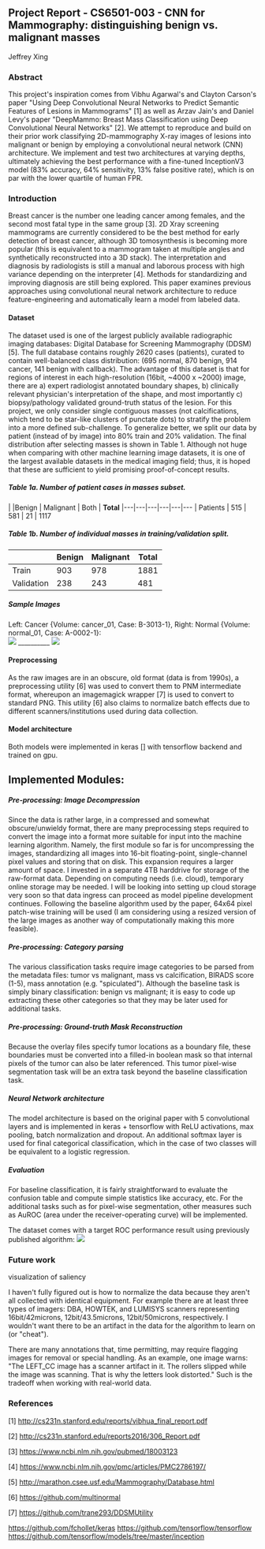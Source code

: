 
## Project Report - CS6501-003 - CNN for Mammography: distinguishing benign vs. malignant masses
Jeffrey Xing

### Abstract

This project's inspiration comes from Vibhu Agarwal's and Clayton Carson's paper "Using Deep Convolutional Neural Networks to Predict Semantic Features of Lesions in Mammograms" [1] as well as Arzav Jain's and Daniel Levy's paper "DeepMammo: Breast Mass Classification using Deep Convolutional Neural Networks" [2]. 
We attempt to reproduce and build on their prior work classifying 2D-mammography X-ray images of lesions into malignant or benign by employing a convolutional neural network (CNN) architecture. 
We implement and test two architectures at varying depths, ultimately achieving the best performance with a fine-tuned InceptionV3 model (83% accuracy, 64% sensitivity, 13% false positive rate), which is on par with the lower quartile of human FPR. 


### Introduction

Breast cancer is the number one leading cancer among females, and the second most fatal type in the same group [3].
2D Xray screening mammograms are currently considered to be the best method for early detection of breast cancer, although 3D tomosynthesis is becoming more popular (this is equivalent to a mammogram taken at multiple angles and synthetically reconstructed into a 3D stack). 
The interpretation and diagnosis by radiologists is still a manual and laborous process with high variance depending on the interpreter [4]. 
Methods for standardizing and improving diagnosis are still being explored. 
This paper examines previous approaches using convolutional neural network architecture to reduce feature-engineering and automatically learn a model from labeled data. 

#### Dataset

The dataset used is one of the largest publicly available radiographic imaging databases: Digital Database for Screening Mammography (DDSM) [5]. 
The full database contains roughly 2620 cases (patients), curated to contain well-balanced class distribution: (695 normal, 870 benign, 914 cancer, 141 benign with callback). 
The advantage of this dataset is that for regions of interest in each high-resolution (16bit, ~4000 x ~2000) image, there are a) expert radiologist annotated boundary shapes, b) clinically relevant physician's interpretation of the shape, and most importantly c) biopsy/pathology validated ground-truth status of the lesion. 
For this project, we only consider single contiguous masses (not calcifications, which tend to be star-like clusters of punctate dots) to stratify the problem into a more defined sub-challenge. 
To generalize better, we split our data by patient (instead of by image) into 80% train and 20% validation. 
The final distribution after selecting masses is shown in Table 1.
Although not huge when comparing with other machine learning image datasets, it is one of the largest available datasets in the medical imaging field; thus, it is hoped that these are sufficient to yield promising proof-of-concept results.

##### Table 1a. Number of patient cases in masses subset.
| |Benign | Malignant | Both | **Total**
|---|---|---|---|---|---
| Patients | 515 | 581 | 21 | 1117

##### Table 1b. Number of individual masses in training/validation split.
| | Benign | Malignant | **Total**
|---|---|---|---|
| Train | 903 | 978 | 1881
| Validation | 238 | 243 | 481

##### Sample Images
Left: Cancer {Volume: cancer_01, Case: B-3013-1},   Right: Normal {Volume: normal_01, Case: A-0002-1}:  
![](http://marathon.csee.usf.edu/Mammography/DDSM/thumbnails/cancers/cancer_01/case3013/B_3013_1.RIGHT_MLO.LJPEG.1_highpass.gif) __________ ![](http://marathon.csee.usf.edu/Mammography/DDSM/thumbnails/normals/normal_01/case0002/A_0002_1.RIGHT_MLO.LJPEG.1_highpass.gif) 




#### Preprocessing
As the raw images are in an obscure, old format (data is from 1990s), a preprocessing utility [6] was used to convert them to PNM intermediate format, whereupon an imagemagick wrapper [7] is used to convert to standard PNG. This utility [6] also claims to normalize batch effects due to different scanners/institutions used during data collection. 



#### Model architecture


Both models were implemented in keras [] with tensorflow backend and trained on gpu.




## Implemented Modules: 

##### Pre-processing: Image Decompression
Since the data is rather large, in a compressed and somewhat obscure/unwieldy format, there are many preprocessing steps required to convert the image into a format more suitable for input into the machine learning algorithm. Namely, the first module so far is for uncompressing the images, standardizing all images into 16-bit floating-point, single-channel pixel values and storing that on disk. This expansion requires a larger amount of space. I invested in a separate 4TB harddrive for storage of the raw-format data. Depending on computing needs (i.e. cloud), temporary online storage may be needed. I will be looking into setting up cloud storage very soon so that data ingress can proceed as model pipeline development continues. Following the baseline algorithm used by the paper, 64x64 pixel patch-wise training will be used (I am considering using a resized version of the large images as another way of computationally making this more feasible).

##### Pre-processing: Category parsing
The various classification tasks require image categories to be parsed from the metadata files: tumor vs malignant, mass vs calcification, BIRADS score (1-5), mass annotation (e.g. "spiculated"). Although the baseline task is simply binary classification: benign vs malignant; it is easy to code up extracting these other categories so that they may be later used for additional tasks. 

##### Pre-processing: Ground-truth Mask Reconstruction
Because the overlay files specify tumor locations as a boundary file, these boundaries must be converted into a filled-in boolean mask so that internal pixels of the tumor can also be later referenced. This tumor pixel-wise segmentation task will be an extra task beyond the baseline classification task. 

##### Neural Network architecture
The model architecture is based on the original paper with 5 convolutional layers and is implemented in keras + tensorflow with ReLU activations, max pooling, batch normalization and dropout. An additional softmax layer is used for final categorical classification, which in the case of two classes will be equivalent to a logistic regression. 

##### Evaluation
For baseline classification, it is fairly straightforward to evaluate the confusion table and compute simple statistics like accuracy, etc. For the additional tasks such as for pixel-wise segmentation, other measures such as AuROC (area under the receiver-operating curve) will be implemented. 

The dataset comes with a target ROC performance result using previously published algorithm: 
![](http://marathon.csee.usf.edu/Mammography/DDSM/BCRP/FROC_AFUM.gif)


### Future work

visualization of saliency


I haven't fully figured out is how to normalize the data because they aren't all collected with identical equipment. For example there are at least three types of imagers: DBA, HOWTEK, and LUMISYS scanners representing 16bit/42microns, 12bit/43.5microns, 12bit/50microns, respectively. I wouldn't want there to be an artifact in the data for the algorithm to learn on (or "cheat"). 

There are many annotations that, time permitting, may require flagging images for removal or special handling. As an example, one image warns: "The LEFT_CC image has a scanner artifact in it. The rollers slipped while the image was scanning. That is why the letters look distorted." Such is the tradeoff when working with real-world data. 



### References

[1] http://cs231n.stanford.edu/reports/vibhua_final_report.pdf

[2] http://cs231n.stanford.edu/reports2016/306_Report.pdf

[3] https://www.ncbi.nlm.nih.gov/pubmed/18003123

[4] https://www.ncbi.nlm.nih.gov/pmc/articles/PMC2786197/

[5] http://marathon.csee.usf.edu/Mammography/Database.html

[6] https://github.com/multinormal

[7] https://github.com/trane293/DDSMUtility




https://github.com/fchollet/keras
https://github.com/tensorflow/tensorflow
https://github.com/tensorflow/models/tree/master/inception





